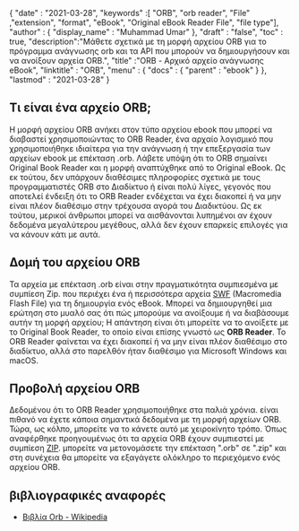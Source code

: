 {
  "date" : "2021-03-28",
  "keywords" :[ "ORB", "orb reader", "File" ,"extension", "format", "eBook", "Original eBook Reader File", "file type"],
  "author" : {
    "display_name" : "Muhammad Umar"
},
  "draft" : "false",
  "toc" : true,
  "description":"Μάθετε σχετικά με τη μορφή αρχείου ORB για το πρόγραμμα ανάγνωσης orb και τα API που μπορούν να δημιουργήσουν και να ανοίξουν αρχεία ORB.",
  "title" :"ORB - Αρχικό αρχείο ανάγνωσης eBook",
  "linktitle" : "ORB",
  "menu" : {
    "docs" : {
      "parent" : "ebook"
}
},
  "lastmod" : "2021-03-28"
}

## Τι είναι ένα αρχείο ORB; ##

Η μορφή αρχείου ORB ανήκει στον τύπο αρχείου ebook που μπορεί να διαβαστεί χρησιμοποιώντας το ORB Reader, ένα αρχαίο λογισμικό που χρησιμοποιήθηκε ιδιαίτερα για την ανάγνωση ή την επεξεργασία των αρχείων ebook με επέκταση .orb. Λάβετε υπόψη ότι το ORB σημαίνει Original Book Reader και η μορφή αναπτύχθηκε από το Original eBook. Ως εκ τούτου, δεν υπάρχουν διαθέσιμες πληροφορίες σχετικά με τους προγραμματιστές ORB στο Διαδίκτυο ή είναι πολύ λίγες, γεγονός που αποτελεί ένδειξη ότι το ORB Reader ενδέχεται να έχει διακοπεί ή να μην είναι πλέον διαθέσιμο στην τρέχουσα αγορά του Διαδικτύου. Ως εκ τούτου, μερικοί άνθρωποι μπορεί να αισθάνονται λυπημένοι αν έχουν δεδομένα μεγαλύτερου μεγέθους, αλλά δεν έχουν επαρκείς επιλογές για να κάνουν κάτι με αυτά.

## Δομή του αρχείου ORB ##

Τα αρχεία με επέκταση .orb είναι στην πραγματικότητα συμπιεσμένα με συμπίεση Zip. που περιέχει ένα ή περισσότερα αρχεία [SWF](/el/page-description-language/swf/) (Macromedia Flash File) για τη δημιουργία ενός eBook. Μπορεί να δημιουργηθεί μια ερώτηση στο μυαλό σας ότι πώς μπορούμε να ανοίξουμε ή να διαβάσουμε αυτήν τη μορφή αρχείου; Η απάντηση είναι ότι μπορείτε να το ανοίξετε με το Original Book Reader, το οποίο είναι επίσης γνωστό ως **ORB Reader**. Το ORB Reader φαίνεται να έχει διακοπεί ή να μην είναι πλέον διαθέσιμο στο διαδίκτυο, αλλά στο παρελθόν ήταν διαθέσιμο για Microsoft Windows και macOS.

## Προβολή αρχείου ORB ##

Δεδομένου ότι το ORB Reader χρησιμοποιήθηκε στα παλιά χρόνια. είναι πιθανό να έχετε κάποια σημαντικά δεδομένα με τη μορφή αρχείων ORB. Τώρα, ως κόλπο, μπορείτε να το κάνετε αυτό με χειροκίνητο τρόπο. Όπως αναφέρθηκε προηγουμένως ότι τα αρχεία ORB έχουν συμπιεστεί με συμπίεση [ZIP](/el/compression/zip/). μπορείτε να μετονομάσετε την επέκταση ".orb" σε ".zip" και στη συνέχεια θα μπορείτε να εξαγάγετε ολόκληρο το περιεχόμενο ενός αρχείου ORB.


## βιβλιογραφικές αναφορές

* [Βιβλία Orb - Wikipedia](https://en.wikipedia.org/wiki/Orb_Books)


